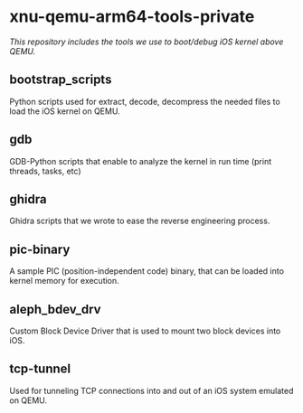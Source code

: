 
# xnu-qemu-arm64-tools-private


*This repository includes the tools we use to boot/debug iOS kernel above QEMU.*

## bootstrap_scripts ##
Python scripts used for extract, decode, decompress the needed files to load the iOS kernel on QEMU.

## gdb ##
GDB-Python scripts that enable to analyze the kernel in run time (print threads, tasks, etc)

## ghidra ##
Ghidra scripts that we wrote to ease the reverse engineering process.

## pic-binary ##
A sample PIC (position-independent code) binary, that can be loaded into kernel memory for execution.

## aleph_bdev_drv ##
Custom Block Device Driver that is used to mount two block devices into iOS.

## tcp-tunnel ##
Used for tunneling TCP connections into and out of an iOS system emulated on QEMU.
